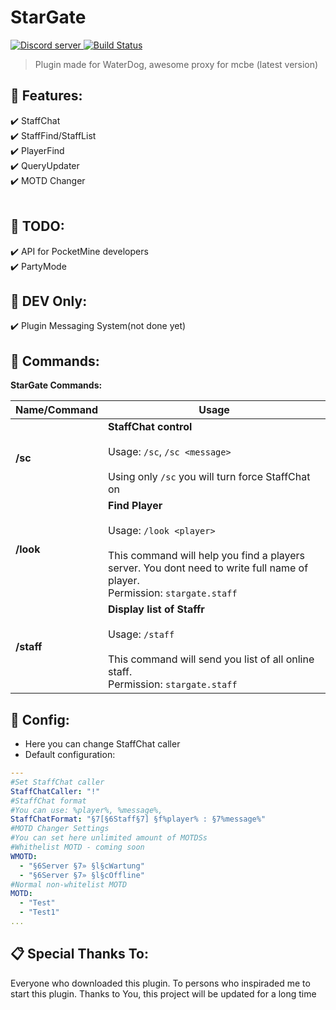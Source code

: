 # StarGate
<a align="center" href="https://discord.gg/VsHXm2M"><img src="https://discordapp.com/api/guilds/574240965351571477/embed.png" alt="Discord server"/> </a>[![Build Status](https://travis-ci.org/Alemiz112/StarGate.svg?branch=master)](https://travis-ci.org/Alemiz112/StarGate)
>Plugin made for WaterDog, awesome proxy for mcbe (latest version)

## 🎯 Features:    
 ✔️ StaffChat<br>
 ✔️ StaffFind/StaffList<br>
 ✔️ PlayerFind<br>
 ✔️ QueryUpdater<br>
 ✔️ MOTD Changer<br>
  <br>
## 📝 TODO:
 ✔️ API for PocketMine developers<br>
 ✔️ PartyMode<br>
## 🔧 DEV Only:
 ✔️ Plugin Messaging System(not done yet)<br>
 
 
## 📘 Commands:

**StarGate Commands:**  
  
| **Name/Command** | **Usage** |  
| --- | --- |  
| **/sc** | **StaffChat control** <br><br> Usage: `/sc`, `/sc <message>` <br><br> Using only `/sc` you will turn force StaffChat on|off|. You can also use `!` or any presetted character before your message to send staff message. <br> Permission: `stargate.staffchat`
| **/look** | **Find Player** <br><br> Usage: `/look <player>` <br><br> This command will help you find a players server. You dont need to write full name of player. <br> Permission: `stargate.staff`
| **/staff** | **Display list of Staffr** <br><br> Usage: `/staff` <br><br> This command will send you list of all online staff. <br> Permission: `stargate.staff`

## 🔨 Config:  
- Here you can change StaffChat caller
- Default configuration:

```yaml  
---
#Set StaffChat caller
StaffChatCaller: "!"
#StaffChat format
#You can use: %player%, %message%, 
StaffChatFormat: "§7[§6Staff§7] §f%player% : §7%message%"    
#MOTD Changer Settings
#You can set here unlimited amount of MOTDSs
#Whithelist MOTD - coming soon
WMOTD:
  - "§6Server §7» §l§cWartung"
  - "§6Server §7» §l§cOffline"
#Normal non-whitelist MOTD
MOTD:
  - "Test"
  - "Test1"
...  
```  
## 📋 Special Thanks To:
Everyone who downloaded this plugin. To persons who inspiraded me to start this plugin. Thanks to You, this project will be updated for a long time
